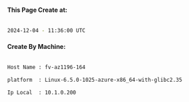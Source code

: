 
   
#### This Page Create at:

```bash

2024-12-04 - 11:36:00 UTC

```

#### Create By Machine:

```bash

Host Name : fv-az1196-164

platform  : Linux-6.5.0-1025-azure-x86_64-with-glibc2.35

Ip Local  : 10.1.0.200

```

